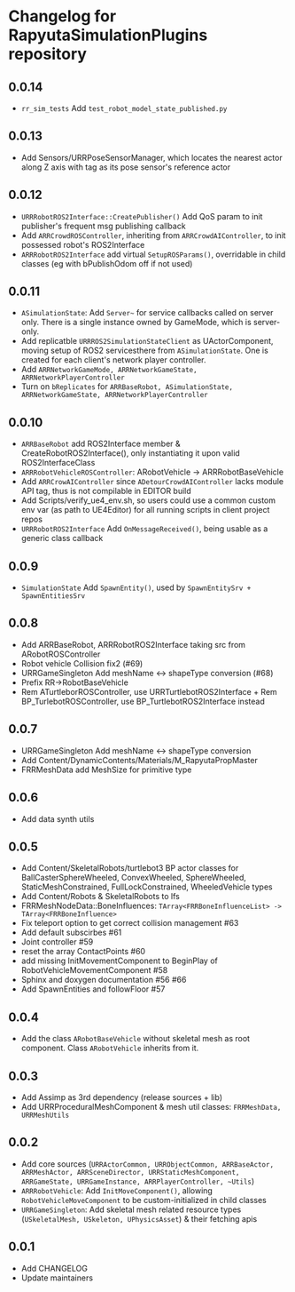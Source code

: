 # Changelog for RapyutaSimulationPlugins repository

## 0.0.14 ##
* `rr_sim_tests` Add `test_robot_model_state_published.py`

## 0.0.13 ##
* Add Sensors/URRPoseSensorManager, which locates the nearest actor along Z axis with tag as its pose sensor's reference actor

## 0.0.12 ##
* `URRRobotROS2Interface::CreatePublisher()` Add QoS param to init publisher's frequent msg publishing callback
* Add `ARRCrowdROSController`, inheriting from `ARRCrowdAIController`, to init possessed robot's ROS2Interface
* `ARRRobotROS2Interface` add virtual `SetupROSParams()`, overridable in child classes (eg with bPublishOdom off if not used)

## 0.0.11 ##
* `ASimulationState`: Add `Server~` for service callbacks called on server only. There is a single instance owned by GameMode, which is server-only.
* Add replicatble `URRROS2SimulationStateClient` as UActorComponent, moving setup of ROS2 servicesthere from `ASimulationState`. One is created for each client's network player controller.
* Add `ARRNetworkGameMode, ARRNetworkGameState, ARRNetworkPlayerController`
* Turn on `bReplicates` for `ARRBaseRobot, ASimulationState, ARRNetworkGameState, ARRNetworkPlayerController`

## 0.0.10 ##
* `ARRBaseRobot` add ROS2Interface member & CreateRobotROS2Interface(), only instantiating it upon valid ROS2InterfaceClass
* `ARRRobotVehicleROSController`: ARobotVehicle -> ARRRobotBaseVehicle
* Add `ARRCrowAIController` since `ADetourCrowdAIController` lacks module API tag, thus is not compilable in EDITOR build
* Add Scripts/verify_ue4_env.sh, so users could use a common custom env var (as path to UE4Editor) for all running scripts in client project repos
* `URRRobotROS2Interface` Add `OnMessageReceived()`, being usable as a generic class callback

## 0.0.9 ##
* `SimulationState` Add `SpawnEntity()`, used by `SpawnEntitySrv + SpawnEntitiesSrv`

## 0.0.8 ##
* Add ARRBaseRobot, ARRRobotROS2Interface taking src from ARobotROSController
* Robot vehicle Collision fix2 (#69)
* URRGameSingleton Add meshName <-> shapeType conversion (#68)
* Prefix RR->RobotBaseVehicle 
* Rem ATurtleborROSController, use URRTurtlebotROS2Interface + Rem BP_TurlebotROSController, use BP_TurtlebotROS2Interface instead

## 0.0.7 ##
* URRGameSingleton Add meshName <-> shapeType conversion
* Add Content/DynamicContents/Materials/M_RapyutaPropMaster
* FRRMeshData add MeshSize for primitive type

## 0.0.6 ##
* Add data synth utils

## 0.0.5 ##
* Add Content/SkeletalRobots/turtlebot3 BP actor classes for BallCasterSphereWheeled, ConvexWheeled, SphereWheeled, StaticMeshConstrained, FullLockConstrained, WheeledVehicle types
* Add Content/Robots & SkeletalRobots to lfs
* FRRMeshNodeData::BoneInfluences: `TArray<FRRBoneInfluenceList> -> TArray<FRRBoneInfluence>`
* Fix teleport option to get correct collision management #63
* Add default subscirbes #61
* Joint controller #59
* reset the array ContactPoints #60
* add missing InitMovementComponent to BeginPlay of RobotVehicleMovementComponent #58
* Sphinx and doxygen documentation #56 #66
* Add SpawnEntities and followFloor #57

## 0.0.4 ##
* Add the class `ARobotBaseVehicle` without skeletal mesh as root component. Class `ARobotVehicle` inherits from it.

## 0.0.3 ##
* Add Assimp as 3rd dependency (release sources + lib)
* Add URRProceduralMeshComponent & mesh util classes: `FRRMeshData, URRMeshUtils`

## 0.0.2 ##
* Add core sources (`URRActorCommon, URRObjectCommon, ARRBaseActor, ARRMeshActor, ARRSceneDirector, URRStaticMeshComponent, ARRGameState, URRGameInstance, ARRPlayerController, ~Utils`)
* `ARRRobotVehicle`: Add `InitMoveComponent()`, allowing `RobotVehicleMoveComponent` to be custom-initialized in child classes
* `URRGameSingleton`: Add skeletal mesh related resource types (`USkeletalMesh, USkeleton, UPhysicsAsset`) & their fetching apis

## 0.0.1 ##
* Add CHANGELOG
* Update maintainers
